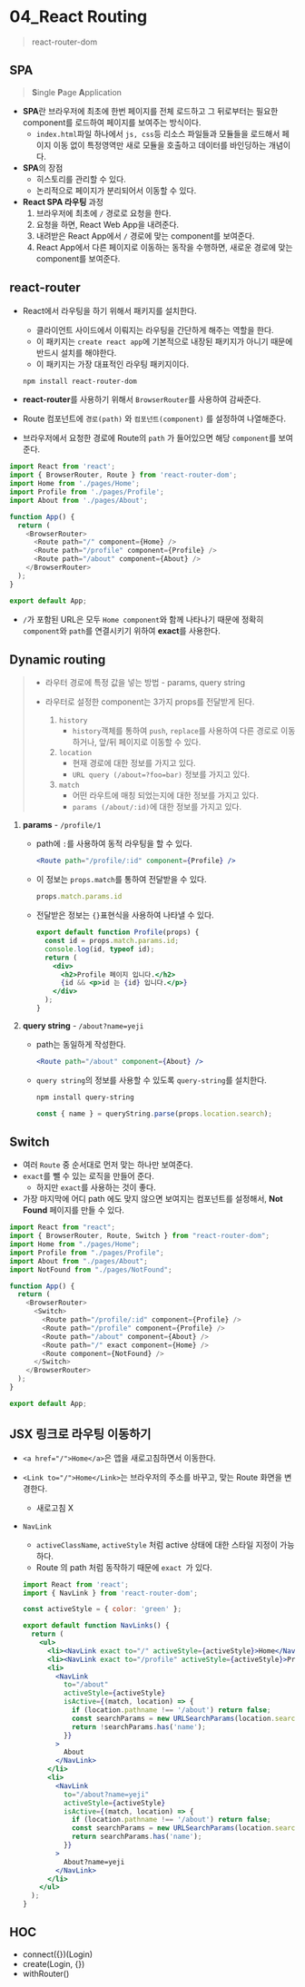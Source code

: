 # 04_React Routing

> react-router-dom



## SPA

> **S**ingle **P**age **A**pplication

* **SPA**란 브라우저에 최초에 한번 페이지를 전체 로드하고 그 뒤로부터는 필요한 component를 로드하여 페이지를 보여주는 방식이다.
  * `index.html`파일 하나에서 `js, css`등 리소스 파일들과 모듈들을 로드해서 페이지 이동 없이 특정영역만 새로 모듈을 호출하고 데이터를 바인딩하는 개념이다.
* **SPA**의 장점
  * 히스토리를 관리할 수 있다.
  * 논리적으로 페이지가 분리되어서 이동할 수 있다.
* **React SPA 라우팅** 과정
  1. 브라우저에 최초에 `/` 경로로 요청을 한다.
  2. 요청을 하면, React Web App을 내려준다.
  3. 내려받은 React App에서 `/` 경로에 맞는 component를 보여준다.
  4. React App에서 다른 페이지로 이동하는 동작을 수행하면, 새로운 경로에 맞는 component를 보여준다.



## react-router

* React에서 라우팅을 하기 위해서 패키지를 설치한다.

  * 클라이언트 사이드에서 이뤄지는 라우팅을 간단하게 해주는 역할을 한다.
  * 이 패키지는 `create react app`에 기본적으로 내장된 패키지가 아니기 때문에 반드시 설치를 해야한다.
  * 이 패키지는 가장 대표적인 라우팅 패키지이다.

  ```bash
  npm install react-router-dom
  ```

* **react-router**를 사용하기 위해서 `BrowserRouter`를 사용하여 감싸준다.

* Route 컴포넌트에 `경로(path)` 와 `컴포넌트(component)` 를 설정하여 나열해준다.

* 브라우저에서 요청한 경로에 Route의 `path` 가 들어있으면 해당 `component`를 보여준다.

```javascript
import React from 'react';
import { BrowserRouter, Route } from 'react-router-dom';
import Home from './pages/Home';
import Profile from './pages/Profile';
import About from './pages/About';

function App() {
  return (
    <BrowserRouter>
      <Route path="/" component={Home} />
      <Route path="/profile" component={Profile} />
      <Route path="/about" component={About} />
    </BrowserRouter>
  );
}

export default App;
```

* `/`가 포함된 URL은 모두 `Home component`와 함께 나타나기 때문에 정확히 `component`와 `path`를 연결시키기 위하여 **exact**를 사용한다.



## Dynamic routing

> * 라우터 경로에 특정 값을 넣는 방법 - params, query string
>
> * 라우터로 설정한 component는 3가지 props를 전달받게 된다.
>   1. `history`
>      * `history`객체를 통하여 `push`, `replace`를 사용하여 다른 경로로 이동하거나, 앞/뒤 페이지로 이동할 수 있다.
>   2. `location`
>      * 현재 경로에 대한 정보를 가지고 있다.
>      *  `URL query (/about=?foo=bar)` 정보를 가지고 있다.
>   3. `match`
>      * 어떤 라우트에 매칭 되었는지에 대한 정보를 가지고 있다.
>      * `params (/about/:id)`에 대한 정보를 가지고 있다.

1. **params** - `/profile/1`

   * path에 `:`를 사용하여 동적 라우팅을 할 수 있다.

     ```jsx
     <Route path="/profile/:id" component={Profile} />
     ```

   * 이 정보는 `props.match`를 통하여 전달받을 수 있다.

     ```javascript
     props.match.params.id
     ```

   * 전달받은 정보는 `{}`표현식을 사용하여 나타낼 수 있다.

     ```jsx
     export default function Profile(props) {
       const id = props.match.params.id;
       console.log(id, typeof id);
       return (
         <div>
           <h2>Profile 페이지 입니다.</h2>
           {id && <p>id 는 {id} 입니다.</p>}
         </div>
       );
     }
     ```

     

2. **query string** - `/about?name=yeji`

   * path는 동일하게 작성한다.

     ```jsx
     <Route path="/about" component={About} />
     ```

   * `query string`의 정보를 사용할 수 있도록 `query-string`를 설치한다.

     ```bash
     npm install query-string
     ```

     ```jsx
     const { name } = queryString.parse(props.location.search);
     ```

     

## Switch

* 여러 `Route` 중 순서대로 먼저 맞는 하나만 보여준다.
* `exact`를 뺄 수 있는 로직을 만들어 준다.
  * 하지만 `exact`를 사용하는 것이 좋다.
* 가장 마지막에 어디 path 에도 맞지 않으면 보여지는 컴포넌트를 설정해서, **Not Found** 페이지를 만들 수 있다.

```javascript
import React from "react";
import { BrowserRouter, Route, Switch } from "react-router-dom";
import Home from "./pages/Home";
import Profile from "./pages/Profile";
import About from "./pages/About";
import NotFound from "./pages/NotFound";

function App() {
  return (
    <BrowserRouter>
      <Switch>
        <Route path="/profile/:id" component={Profile} />
        <Route path="/profile" component={Profile} />
        <Route path="/about" component={About} />
        <Route path="/" exact component={Home} />
        <Route component={NotFound} />
      </Switch>
    </BrowserRouter>
  );
}

export default App;
```



## JSX 링크로 라우팅 이동하기

* `<a href="/">Home</a>`은 앱을 새로고침하면서 이동한다.

* `<Link to="/">Home</Link>`는 브라우저의 주소를 바꾸고, 맞는 Route 화면을 변경한다.

  * 새로고침 X

* `NavLink`

  * `activeClassName`, `activeStyle` 처럼 active 상태에 대한 스타일 지정이 가능하다.
  * Route 의 path 처럼 동작하기 때문에 `exact `가 있다.

  ```jsx
  import React from 'react';
  import { NavLink } from 'react-router-dom';
  
  const activeStyle = { color: 'green' };
  
  export default function NavLinks() {
    return (
      <ul>
        <li><NavLink exact to="/" activeStyle={activeStyle}>Home</NavLink></li>
        <li><NavLink exact to="/profile" activeStyle={activeStyle}>Profile</NavLink></li>
        <li>
          <NavLink
            to="/about"
            activeStyle={activeStyle}
            isActive={(match, location) => {
              if (location.pathname !== '/about') return false;
              const searchParams = new URLSearchParams(location.search);
              return !searchParams.has('name');
            }}
          >
            About
          </NavLink>
        </li>
        <li>
          <NavLink
            to="/about?name=yeji"
            activeStyle={activeStyle}
            isActive={(match, location) => {
              if (location.pathname !== '/about') return false;
              const searchParams = new URLSearchParams(location.search);
              return searchParams.has('name');
            }}
          >
            About?name=yeji
          </NavLink>
        </li>
      </ul>
    );
  }
  ```

  

## HOC

* connect({})(Login)
* create(Login, {})
* withRouter()